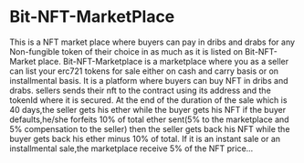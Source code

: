 # Bit-NFT-MarketPlace
This is a NFT market place where buyers can pay in dribs and drabs for any Non-fungible token of their choice in as much as it is listed on Bit-NFT-Market place.
Bit-NFT-Marketplace is a marketplace where you as a seller can list your erc721 tokens 
for sale either on cash and carry basis or on installmental basis.
It is a platform where buyers can buy NFT in dribs and drabs.
sellers sends their nft to the contract using its address and the tokenId where it is secured.
At the end of the duration of the sale which is 40 days,the seller gets his ether while the buyer gets his NFT
if the buyer defaults,he/she forfeits 10% of total ether sent(5% to the marketplace and 5% compensation to the seller) then the seller gets back his NFT while the buyer gets back his ether minus 10% of total.
If it is an instant sale or an installmental sale,the marketplace receive 5% of the NFT price...

